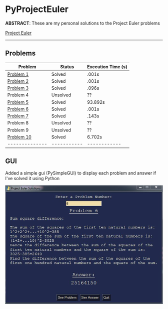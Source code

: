 # PyProjectEuler

**ABSTRACT**:
These are my personal solutions to the Project Euler problems

[Project Euler](https://projecteuler.net/)
  
****************************************************************

## Problems

| Problem        | Status     | Execution Time (s) |
|--------------|-----------|------------|
| [Problem 1](https://github.com/spicyNoodles15/PyProjectEuler/blob/main/solutions/problem_1.py) | Solved      | .001s    |
| [Problem 2](https://github.com/spicyNoodles15/PyProjectEuler/blob/main/solutions/problem_2.py) | Solved      | .001s    |
| [Problem 3](https://github.com/spicyNoodles15/PyProjectEuler/blob/main/solutions/problem_3.py) | Solved      | .096s    |
| Problem 4 | Unsolved    | ??       |
| [Problem 5](https://github.com/spicyNoodles15/PyProjectEuler/blob/main/solutions/problem_5.py) | Solved      | 93.892s  |
| [Problem 6](https://github.com/spicyNoodles15/PyProjectEuler/blob/main/solutions/problem_6.py) | Solved      | .001s    |
| [Problem 7](https://github.com/spicyNoodles15/PyProjectEuler/blob/main/solutions/problem_7.py) | Solved      | .143s    |
| Problem 8 | Unsolved    | ??       |
| Problem 9 | Unsolved    | ??       |
| [Problem 10](https://github.com/spicyNoodles15/PyProjectEuler/blob/main/solutions/problem_10.py) | Solved    | 6.702s   |
|--------------|-----------|------------|


## GUI

Added a simple gui (PySimpleGUI) to display each problem and answer if I've solved it using Python

![gui](images/gui.JPG)